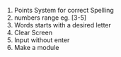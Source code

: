 1. Points System for correct Spelling
2. numbers range eg. [3-5]
3. Words starts with a desired letter
4. Clear Screen
5. Input without enter
6. Make a module
